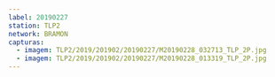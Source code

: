 ```yaml
---
label: 20190227
station: TLP2
network: BRAMON
capturas:
  - imagem: TLP2/2019/201902/20190227/M20190228_032713_TLP_2P.jpg
  - imagem: TLP2/2019/201902/20190227/M20190228_013319_TLP_2P.jpg
---
```


